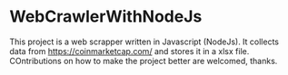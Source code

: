 # WebCrawlerWithNodeJs

This project is a web scrapper written in Javascript (NodeJs). It collects data from https://coinmarketcap.com/ and stores it in a xlsx file. COntributions on how to make the project better are welcomed, thanks.
